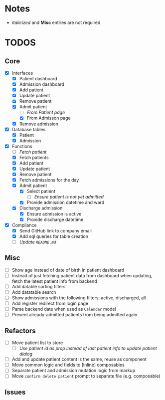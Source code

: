 # Notes

- _italicized_ and **Misc** entries are not required

# TODOS

## Core

- [x] Interfaces
  - [x] Patient dashboard
  - [x] Admission dashboard
  - [x] Add patient
  - [x] Update patient
  - [x] Remove patient
  - [x] Admit patient
    - [ ] _From Patient page_
    - [x] From Admisson page
  - [x] Remove admission
- [x] Database tables
  - [x] Patient
  - [x] Admission
- [x] Functions
  - [ ] _Fetch patient_
  - [x] Fetch patients
  - [x] Add patient
  - [x] Update patient
  - [x] Remove patient
  - [x] Fetch admissions for the day
  - [x] Admit patient
    - [x] Select patient
      - [ ] _Ensure patient is not yet admitted_
    - [x] Provide admission datetime and ward
  - [x] Discharge admission
    - [x] Ensure admission is active
    - [x] Provide discharge datetime
- [x] Compliance
  - [x] Send GitHub link to company email
  - [x] Add sql queries for table creation
  - [ ] _Update `README.md`_

## Misc

- [ ] Show age instead of date of birth in patient dashboard
- [ ] Instead of just fetching patient data from dashboard when updating, fetch the latest patient info from backend
- [ ] Add datable sorting filters
- [ ] Add datatable search
- [ ] Show admissions with the following filters: active, discharged, all
- [ ] Add register redirect from login page
- [ ] Parse backend date when used as `Calendar` model
- [ ] Prevent already-admitted patients from being admitted again

## Refactors

- [ ] Move patient list to store
  - [ ] _Use patient id as prop instead of last patient info to update patient dialog_
- [ ] Add and update patient content is the same, reuse as component
- [ ] Move common logic and fields to \[inline\] composables
- [ ] Separate patient and admission mutation logic from markup
- [ ] Move `confirm delete patient` prompt to separate file (e.g. composable)

## Issues
